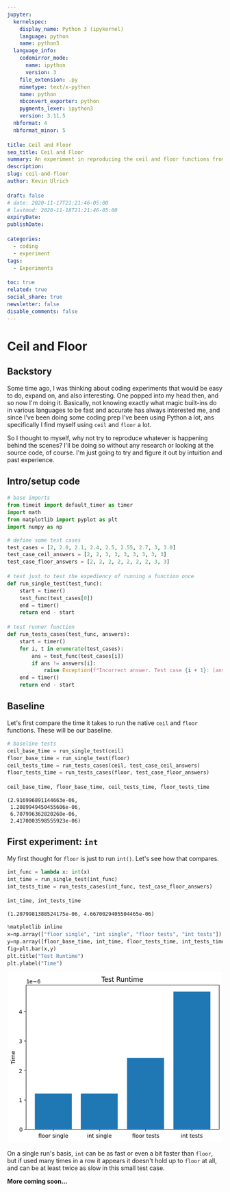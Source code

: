 ```yaml
---
jupyter:
  kernelspec:
    display_name: Python 3 (ipykernel)
    language: python
    name: python3
  language_info:
    codemirror_mode:
      name: ipython
      version: 3
    file_extension: .py
    mimetype: text/x-python
    name: python
    nbconvert_exporter: python
    pygments_lexer: ipython3
    version: 3.11.5
  nbformat: 4
  nbformat_minor: 5

title: Ceil and Floor
seo_title: Ceil and Floor
summary: An experiment in reproducing the ceil and floor functions from Python
description: 
slug: ceil-and-floor
author: Kevin Ulrich

draft: false
# date: 2020-11-17T21:21:46-05:00
# lastmod: 2020-11-18T21:21:46-05:00
expiryDate: 
publishDate: 

categories:
  - coding
  - experiment
tags:
  - Experiments

toc: true
related: true
social_share: true
newsletter: false
disable_comments: false
---
```


# Ceil and Floor

## Backstory

Some time ago, I was thinking about coding experiments that would be easy to do, expand on, and also interesting. One popped into my head then, and so now I'm doing it. Basically, not knowing exactly what magic built-ins do in various languages to be fast and accurate has always interested me, and since I've been doing some coding prep I've been using Python a lot, ans specifically I find myself using `ceil` and `floor` a lot.

So I thought to myself, why not try to reproduce whatever is happening behind the scenes? I'll be doing so without any research or looking at the source code, of course. I'm just going to try and figure it out by intuition and past experience.

## Intro/setup code

``` python
# base imports
from timeit import default_timer as timer
import math
from matplotlib import pyplot as plt
import numpy as np
```



``` python
# define some test cases
test_cases = [2, 2.0, 2.1, 2.4, 2.5, 2.55, 2.7, 3, 3.0]
test_case_ceil_answers = [2, 2, 3, 3, 3, 3, 3, 3, 3]
test_case_floor_answers = [2, 2, 2, 2, 2, 2, 2, 3, 3]

# test just to test the expediency of running a function once
def run_single_test(test_func):
    start = timer()
    test_func(test_cases[0])
    end = timer()
    return end - start

# test runner function
def run_tests_cases(test_func, answers):
    start = timer()
    for i, t in enumerate(test_cases):
        ans = test_func(test_cases[i])
        if ans != answers[i]:
            raise Exception(f"Incorrect answer. Test case {i + 1}: (ans: {ans}, actual: {answers[i]})")
    end = timer()
    return end - start
```

## Baseline

Let\'s first compare the time it takes to run the native `ceil` and
`floor` functions. These will be our baseline.



``` python
# baseline tests
ceil_base_time = run_single_test(ceil)
floor_base_time = run_single_test(floor)
ceil_tests_time = run_tests_cases(ceil, test_case_ceil_answers)
floor_tests_time = run_tests_cases(floor, test_case_floor_answers)

ceil_base_time, floor_base_time, ceil_tests_time, floor_tests_time
```


    (2.916996891144663e-06,
     1.2089949450455606e-06,
     6.707996362820268e-06,
     2.4170003598555923e-06)


## First experiment: `int`

My first thought for `floor` is just to run `int()`. Let\'s see how that
compares.



``` python
int_func = lambda x: int(x)
int_time = run_single_test(int_func)
int_tests_time = run_tests_cases(int_func, test_case_floor_answers)

int_time, int_tests_time
```


    (1.2079981388524175e-06, 4.6670029405504465e-06)




``` python
%matplotlib inline
x=np.array(["floor single", "int single", "floor tests", "int tests"])
y=np.array([floor_base_time, int_time, floor_tests_time, int_tests_time])
fig=plt.bar(x,y)
plt.title("Test Runtime")
plt.ylabel("Time")
```



![as good as floor? maybe not.](images/chart1.png)




On a single run\'s basis, `int` can be as fast or even a bit faster than
`floor`, but if used many times in a row it appears it doesn\'t hold up
to `floor` at all, and can be at least twice as slow in this small test
case.

**More coming soon...**

